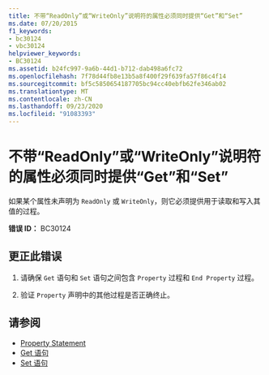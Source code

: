 ```yaml
---
title: 不带“ReadOnly”或“WriteOnly”说明符的属性必须同时提供“Get”和“Set”
ms.date: 07/20/2015
f1_keywords:
- bc30124
- vbc30124
helpviewer_keywords:
- BC30124
ms.assetid: b24fc997-9a6b-44d1-b712-dab498a6fc72
ms.openlocfilehash: 7f78d44fb8e13b5a8f400f29f639fa57f86c4f14
ms.sourcegitcommit: bf5c5850654187705bc94cc40ebfb62fe346ab02
ms.translationtype: MT
ms.contentlocale: zh-CN
ms.lasthandoff: 09/23/2020
ms.locfileid: "91083393"
---
```

# <a name="property-without-a-readonly-or-writeonly-specifier-must-provide-both-a-get-and-a-set"></a>不带“ReadOnly”或“WriteOnly”说明符的属性必须同时提供“Get”和“Set”

如果某个属性未声明为 `ReadOnly` 或 `WriteOnly`，则它必须提供用于读取和写入其值的过程。  
  
 **错误 ID：** BC30124  
  
## <a name="to-correct-this-error"></a>更正此错误  
  
1. 请确保 `Get` 语句和 `Set` 语句之间包含 `Property` 过程和 `End Property` 过程。  
  
2. 验证 `Property` 声明中的其他过程是否正确终止。  
  
## <a name="see-also"></a>请参阅

- [Property Statement](../language-reference/statements/property-statement.md)
- [Get 语句](../language-reference/statements/get-statement.md)
- [Set 语句](../language-reference/statements/set-statement.md)
